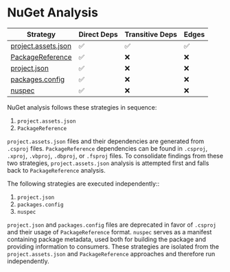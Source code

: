 # NuGet Analysis

| Strategy                                    | Direct Deps | Transitive Deps | Edges |
|---------------------------------------------|-------------|-----------------|-------|
| [project.assets.json](projectassetsjson.md) | ✅           | ✅               | ✅     |
| [PackageReference](packagereference.md)     | ✅           | ❌               | ❌     |
| [project.json](projectjson.md)              | ✅           | ❌               | ❌     |
| [packages.config](packagesconfig.md)        | ✅           | ❌               | ❌     |
| [nuspec](nuspec.md)                         | ✅           | ❌               | ❌     |

NuGet analysis follows these strategies in sequence:
1. `project.assets.json`
2. `PackageReference`

`project.assets.json` files and their dependencies are generated from  `.csproj` files. `PackageReference` dependencies can be found in `.csproj`, `.xproj`, `.vbproj`, `.dbproj`, or `.fsproj` files. To consolidate findings from these two strategies, `project.assets.json` analysis is attempted first and falls back to `PackageReference` analysis. 

The following strategies are executed independently::
1. `project.json`
2. `packages.config`
3. `nuspec`

`project.json` and `packages.config` files are deprecated in favor of `.csproj` and their usage of `PackageReference` format. `nuspec` serves as a manifest containing package metadata, used both for building the package and providing information to consumers. These strategies are isolated from the `project.assets.json` and `PackageReference` approaches and therefore run independently.
